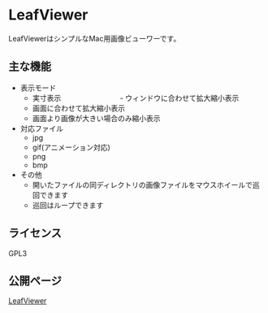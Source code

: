 # LeafViewer

LeafViewerはシンプルなMac用画像ビューワーです。

## 主な機能

- 表示モード
    - 実寸表示
　　　　　　　　- ウィンドウに合わせて拡大縮小表示
    - 画面に合わせて拡大縮小表示
    - 画面より画像が大きい場合のみ縮小表示
- 対応ファイル
    - jpg
    - gif(アニメーション対応)
    - png
    - bmp
- その他
    - 開いたファイルの同ディレクトリの画像ファイルをマウスホイールで巡回できます
    - 巡回はループできます
    
## ライセンス

GPL3

## 公開ページ

[LeafViewer](http://nasust.hatenablog.com/entry/leafviewer)

